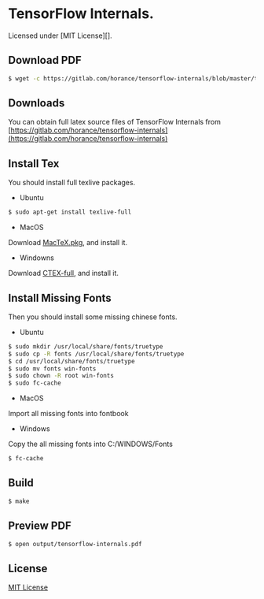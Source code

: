 # TensorFlow Internals.

Licensed under [MIT License][].

## Download PDF

```bash
$ wget -c https://gitlab.com/horance/tensorflow-internals/blob/master/tensorflow-internals.pdf
```

## Downloads

You can obtain full latex source files of TensorFlow Internals from [https://gitlab.com/horance/tensorflow-internals](https://gitlab.com/horance/tensorflow-internals)

## Install Tex

You should install full texlive packages.

- Ubuntu     

```bash
$ sudo apt-get install texlive-full
```

- MacOS

Download [MacTeX.pkg](http://tug.org/mactex/), and install it.

- Windowns
      
Download [CTEX-full](http://www.ctex.org/CTeXDownload), and install it.

## Install Missing Fonts

Then you should install some missing chinese fonts.

- Ubuntu

```bash
$ sudo mkdir /usr/local/share/fonts/truetype
$ sudo cp -R fonts /usr/local/share/fonts/truetype
$ cd /usr/local/share/fonts/truetype
$ sudo mv fonts win-fonts
$ sudo chown -R root win-fonts
$ sudo fc-cache
```

- MacOS 
    
Import all missing fonts into fontbook

- Windows
 
Copy the all missing fonts into C:/WINDOWS/Fonts

```bash
$ fc-cache
```

## Build

```bash
$ make
```

## Preview PDF

```bash
$ open output/tensorflow-internals.pdf
```

## License

[MIT License](http://opensource.org/licenses/mit-license.html) 
